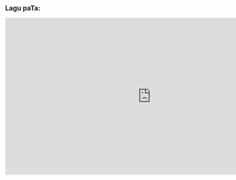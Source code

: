 ## Lagu paTa:

<iframe width="922" height="500" src="https://www.youtube.com/embed/W5NM8w1yKOg" title="YouTube video player" frameborder="0" allow="accelerometer; autoplay; clipboard-write; encrypted-media; gyroscope; picture-in-picture" allowfullscreen></iframe>
